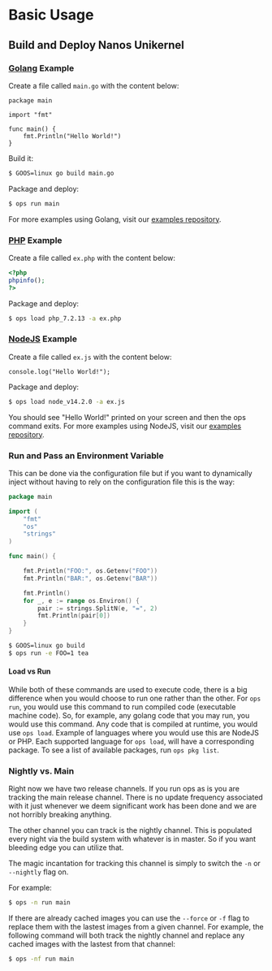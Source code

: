 Basic Usage
================

## Build and Deploy Nanos Unikernel

### [Golang](https://golang.org) Example
Create a file called `main.go` with the content below:
```golang
package main

import "fmt"

func main() {
	fmt.Println("Hello World!")
}
```

Build it:
```sh
$ GOOS=linux go build main.go
```

Package and deploy:
```sh
$ ops run main
```
	
For more examples using Golang, visit our
[examples repository](https://github.com/nanovms/ops-examples/tree/master/golang).

### [PHP](https://www.php.net/) Example
Create a file called `ex.php` with  the content below:
```php
<?php
phpinfo();
?>
```

Package and deploy:
```sh
$ ops load php_7.2.13 -a ex.php
```

### [NodeJS](https://nodejs.org/en/) Example
Create a file called `ex.js` with  the content below:
```node
console.log("Hello World!");
```

Package and deploy:
```sh
$ ops load node_v14.2.0 -a ex.js
```

You should see "Hello World!" printed on your screen and then the ops command
exits. For more examples using NodeJS, visit our [examples
repository](https://github.com/nanovms/ops-examples/tree/master/nodejs).

### Run and Pass an Environment Variable
This can be done via the configuration file but if you want to
dynamically inject without having to rely on the configuration file this
is the way:

```go
package main

import (
	"fmt"
	"os"
	"strings"
)

func main() {

	fmt.Println("FOO:", os.Getenv("FOO"))
	fmt.Println("BAR:", os.Getenv("BAR"))

	fmt.Println()
	for _, e := range os.Environ() {
		pair := strings.SplitN(e, "=", 2)
		fmt.Println(pair[0])
	}
}
```

```sh
$ GOOS=linux go build
$ ops run -e FOO=1 tea
```

#### Load vs Run
While both of these commands are used to execute code, there is a big
difference when you would choose to run one rather than the other. For `ops
run`, you would use this command to run compiled code (executable machine
code). So, for example, any golang code that you may run, you would use this
command. Any code that is compiled at runtime, you would use `ops load`.
Example of languages where you would use this are NodeJS or PHP. Each supported
language for `ops load`, will have a corresponding package. To see a list of
available packages, run `ops pkg list`.

### Nightly vs. Main
Right now we have two release channels. If you run ops as is you are
tracking the main release channel. There is no update frequency
associated with it just whenever we deem significant work has been done
and we are not horribly breaking anything.

The other channel you can track is the nightly channel. This is
populated every night via the build system with whatever is in master.
So if you want bleeding edge you can utilize that.

The magic incantation for tracking this channel is simply to switch the
`-n` or `--nightly` flag on.

For example:

```sh
$ ops -n run main
```

If there are already cached images you can use the `--force` or `-f` flag to
replace them with the lastest images from a given channel. For example, the
following command will both track the nightly channel and replace any cached
images with the lastest from that channel:

```sh
$ ops -nf run main
```

